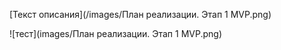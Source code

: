 
[Текст описания](/images/План реализации. Этап 1 MVP.png)



![тест](images/План реализации. Этап 1 MVP.png)
